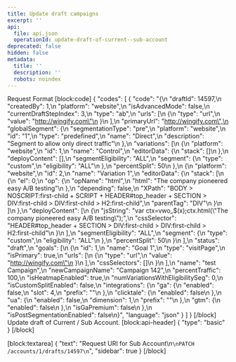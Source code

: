 ```yaml
---
title: Update draft campaigns
excerpt: ''
api:
  file: api.json
  operationId: update-draft-of-current--sub-account
deprecated: false
hidden: false
metadata:
  title: ''
  description: ''
  robots: noindex
---
```

Request Format
[block:code]
{
  "codes": [
    {
      "code": "{\n  \"draftId\": 14597,\n  \"createdBy\": 1,\n  \"platform\": \"website\",\n  \"isAdvancedMode\": false,\n  \"currentDraftStepIndex\": 3,\n  \"type\": \"ab\",\n  \"urls\": [\n    {\n      \"type\": \"url\",\n      \"value\": \"http://wingify.com\"\n    }\n  ],\n  \"primaryUrl\": \"http://wingify.com\",\n  \"globalSegment\": {\n    \"segmentationType\": \"pre\",\n    \"platform\": \"website\",\n    \"id\": \"1\",\n    \"type\": \"predefined\",\n    \"name\": \"Direct\",\n    \"description\": \"Segment to allow only direct traffic\"\n  },\n  \"variations\": [\n    {\n      \"platform\": \"website\",\n      \"id\": 1,\n      \"name\": \"Control\",\n      \"editorData\": {\n        \"stack\": []\n      },\n      \"deployContent\": [],\n      \"segmentEligibility\": \"ALL\",\n      \"segment\": {\n        \"type\": \"custom\",\n        \"eligibility\": \"ALL\"\n      },\n      \"percentSplit\": 50\n    },\n    {\n      \"platform\": \"website\",\n      \"id\": 2,\n      \"name\": \"Variation 1\",\n      \"editorData\": {\n        \"stack\": [\n          {\n            \"el\": 0,\n            \"op\": {\n              \"opName\": \"html\",\n              \"html\": \"The company pioneered easy A/B testing\"\n            },\n            \"depending\": false,\n            \"XPath\": \"BODY > NOSCRIPT:first-child + SCRIPT + HEADER#top_header + SECTION > DIV:first-child > DIV:first-child > H2:first-child\",\n            \"parentTag\": \"DIV\"\n          }\n        ]\n      },\n      \"deployContent\": [\n        {\n          \"jsString\": \"var ctx=vwo_$(x);ctx.html(\\\"The company pioneered easy A/B testing\\\");\",\n          \"cssSelector\": \"HEADER#top_header + SECTION > DIV:first-child > DIV:first-child > H2:first-child\"\n        }\n      ],\n      \"segmentEligibility\": \"ALL\",\n      \"segment\": {\n        \"type\": \"custom\",\n        \"eligibility\": \"ALL\"\n      },\n      \"percentSplit\": 50\n    }\n  ],\n  \"status\": \"draft\",\n  \"goals\": [\n    {\n      \"id\": 1,\n      \"name\": \"Goal 1\",\n      \"type\": \"visitPage\",\n      \"isPrimary\": true,\n      \"urls\": [\n        {\n          \"type\": \"url\",\n          \"value\": \"http://wingify.com\"\n        }\n      ],\n      \"cssSelectors\": []\n    }\n  ],\n  \"name\": \"test Campaign\",\n  \"newCampaignName\": \"Campaign 142\",\n  \"percentTraffic\": 100,\n  \"isHeatmapEnabled\": true,\n  \"numVariationsWithEligibilitySeg\": 0,\n  \"isCustomSplitEnabled\": false,\n  \"integrations\": {\n    \"ga\": {\n      \"enabled\": false,\n      \"slot\": 4,\n      \"prefix\": \"\"\n    },\n    \"clicktale\": {\n      \"enabled\": false\n    },\n    \"ua\": {\n      \"enabled\": false,\n      \"dimension\": 1,\n      \"prefix\": \"\"\n    },\n    \"gtm\": {\n      \"enabled\": false\n    },\n    \"isGaPremium\": false\n  },\n  \"isPostSegmentationEnabled\": false\n}",
      "language": "json"
    }
  ]
}
[/block]
Update draft of Current / Sub Account.
[block:api-header]
{
  "type": "basic"
}
[/block]

[block:textarea]
{
  "text": "Request URI for Sub Account\n```\nPATCH /accounts/1/drafts/14597\n```",
  "sidebar": true
}
[/block]